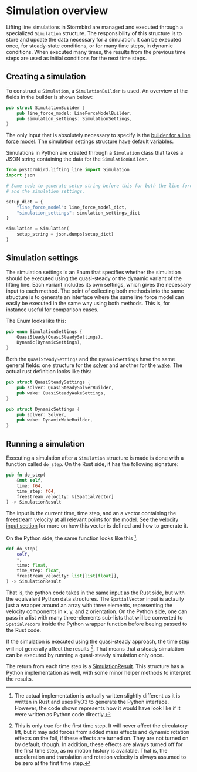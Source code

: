 # Simulation overview

Lifting line simulations in Stormbird are managed and executed through a specialized `Simulation` structure. The responsibility of this structure is to store and update the data necessary for a simulation. It can be executed once, for steady-state conditions, or for many time steps, in dynamic conditions. When executed many times, the results from the previous time steps are used as initial conditions for the next time steps.

## Creating a simulation

To construct a `Simulation`, a `SimulationBuilder` is used. An overview of the fields in the builder is shown below:

```rust
pub struct SimulationBuilder {
    pub line_force_model: LineForceModelBuilder,
    pub simulation_settings: SimulationSettings,
}
```

The only input that is absolutely necessary to specify is the [builder for a line force model](./../line_model/building_line_model.md). The simulation settings structure have default variables.

Simulations in Python are created through a `Simulation` class that takes a JSON string containing the  data for the `SimulationBuilder`.

```python
from pystormbird.lifting_line import Simulation
import json

# Some code to generate setup string before this for both the line force model
# and the simulation settings.

setup_dict = {
    "line_force_model": line_force_model_dict,
    "simulation_settings": simulation_settings_dict
}

simulation = Simulation(
    setup_string = json.dumps(setup_dict)
)
```

## Simulation settings
The simulation settings is an Enum that specifies whether the simulation should be executed using the quasi-steady or the dynamic variant of the lifting line. Each variant includes its own settings, which gives the necessary input to each method. The point of collecting both methods into the same structure is to generate an interface where the same line force model can easily be executed in the same way using both methods. This is, for instance useful for comparison cases.

The Enum looks like this:

```rust
pub enum SimulationSettings {
    QuasiSteady(QuasiSteadySettings),
    Dynamic(DynamicSettings),
}
```

Both the `QuasiSteadySettings` and the `DynamicSettings` have the same general fields: one structure for the [solver](./solver.md) and another for the [wake](./wake.md). The actual rust definition looks like this:

```rust
pub struct QuasiSteadySettings {
    pub solver: QuasiSteadySolverBuilder,
    pub wake: QuasiSteadyWakeSettings,
}

pub struct DynamicSettings {
    pub solver: Solver,
    pub wake: DynamicWakeBuilder,
}
```

## Running a simulation
Executing a simulation after a `Simulation` structure is made is done with a function called `do_step`. On the Rust side, it has the following signature:

```rust
pub fn do_step(
    &mut self,
    time: f64,
    time_step: f64,
    freestream_velocity: &[SpatialVector]
) -> SimulationResult
```

The input is the current time, time step, and an a vector containing the freestream velocity at all relevant points for the model. See the [velocity input section](./velocity_input.md) for more on how this vector is defined and how to generate it.

On the Python side, the same function looks like this [^note1]:

```python
def do_step(
    self,
    *,
    time: float,
    time_step: float,
    freestream_velocity: list[list[float]],
) -> SimulationResult
```

That is, the python code takes in the same input as the Rust side, but with the equivalent Python data structures. The `SpatialVector` input is actaully just a wrapper around an array with three elements, representing the velocity components in x, y, and z orientation. On the Python side, one can pass in a list with many three-elements sub-lists that will be converted to `SpatialVecors` inside the Python wrapper function before beeing passed to the Rust code.

If the simulation is executed using the quasi-steady approach, the time step will not generally affect the results [^note2]. That means that a steady simulation can be executed by running a quasi-steady simulation only once.

The return from each time step is a [SimulationResult](./../line_model/force_calculations.md). This structure has a Python implementation as well, with some minor helper methods to interpret the results.

[^note1]: The actual implementation is actually written slightly different as it is written in Rust and uses PyO3 to generate the Python interface. However, the code shown represents how it would have look like if it were written as Python code directly.

[^note2]: This is only true for the first time step. It will never affect the circulatory lift, but it may add forces from added mass effects and dynamic rotation effects on the foil, if these effects are turned on. They are not turned on by default, though. In addition, these effects are always turned off for the first time step, as no motion history is available. That is, the acceleration and translation and rotation velocity is always assumed to be zero at the first time step.
